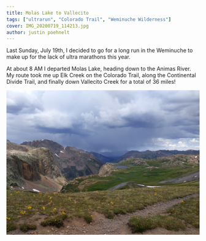 ```yaml
---
title: Molas Lake to Vallecito
tags: ["ultrarun", "Colorado Trail", "Weminuche Wilderness"]
cover: IMG_20200719_114213.jpg
author: justin poehnelt
---
```


Last Sunday, July 19th, I decided to go for a long run in the Weminuche to make up for the lack of ultra marathons this year. 

At about 8 AM I departed Molas Lake, heading down to the Animas River. My route took me up Elk Creek on the Colorado Trail, along the Continental Divide Trail, and finally down Vallecito Creek for a total of 36 miles!

![unsplash.com](./IMG_20200719_114213.jpg)

